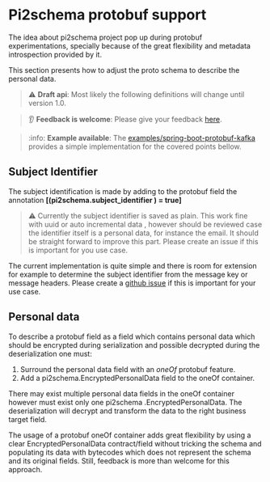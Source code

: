 # Pi2schema protobuf support

 The idea about pi2schema project pop up during protobuf experimentations, specially because of the great flexibility
  and metadata introspection provided by it.
 
 This section presents how to adjust the proto schema to describe the personal data.
 
 
> :warning: **Draft api**: Most likely the following definitions will change until version 1.0.

> :ear: **Feedback is welcome**: Please give your feedback [here](https://github.com/pi2schema/pi2schema/issues/new).

> :info: **Example available**: The [examples/spring-boot-protobuf-kafka](../examples/springboot-protobuf-kafkakms) provides a simple implementation for the covered points bellow.

## Subject Identifier
 
 The subject identification is made by adding to the protobuf field the annotation  **[(pi2schema.subject_identifier
 ) = true]**
 
> :warning: Currently the subject identifier is saved as plain. This work fine with uuid or auto incremental data
>, however should be reviewed case the identifier itself is a personal data, for instance the email. It should be
> straight forward to improve this part. Please create an issue if this is important for you use case.

 The current implementation is quite simple and there is room for extension for example to determine the subject
 identifier from the message key or message headers. Please create a [github issue](https://github.com/pi2schema/pi2schema/issues/new)
 if this is important for your use case.
 
## Personal data
 
 To describe a protobuf field as a field which contains personal data which should be encrypted during serialization
  and possible decrypted during the deserialization one must:
   1. Surround the personal data field with an *oneOf* protobuf feature.
   2. Add a pi2schema.EncryptedPersonalData field to the oneOf container.
 
 There may exist multiple personal data fields in the oneOf container however must exist only one pi2schema
 .EncryptedPersonalData. The deserialization will decrypt and transform the data to the right business target field.
 
 The usage of a protobuf oneOf container adds great flexibility by using a clear EncryptedPersonalData contract/field
  without tricking the schema and populating its data with bytecodes which does not represent the schema and its
   original fields. Still, feedback is more than welcome for this approach. 
